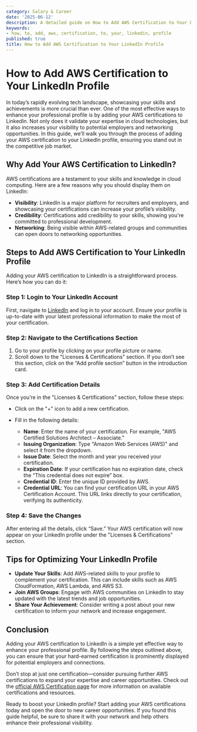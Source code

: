 ```yaml
---
category: Salary & Career
date: '2025-06-12'
description: A detailed guide on How to Add AWS Certification to Your LinkedIn Profile
keywords:
- how, to, add, aws, certification, to, your, linkedin, profile
published: true
title: How to Add AWS Certification to Your LinkedIn Profile
---
```


# How to Add AWS Certification to Your LinkedIn Profile

In today’s rapidly evolving tech landscape, showcasing your skills and achievements is more crucial than ever. One of the most effective ways to enhance your professional profile is by adding your AWS certifications to LinkedIn. Not only does it validate your expertise in cloud technologies, but it also increases your visibility to potential employers and networking opportunities. In this guide, we’ll walk you through the process of adding your AWS certification to your LinkedIn profile, ensuring you stand out in the competitive job market.

## Why Add Your AWS Certification to LinkedIn?

AWS certifications are a testament to your skills and knowledge in cloud computing. Here are a few reasons why you should display them on LinkedIn:

- **Visibility**: LinkedIn is a major platform for recruiters and employers, and showcasing your certifications can increase your profile’s visibility.
- **Credibility**: Certifications add credibility to your skills, showing you're committed to professional development.
- **Networking**: Being visible within AWS-related groups and communities can open doors to networking opportunities.

## Steps to Add AWS Certification to Your LinkedIn Profile

Adding your AWS certification to LinkedIn is a straightforward process. Here’s how you can do it:

### Step 1: Login to Your LinkedIn Account

First, navigate to [LinkedIn](https://www.linkedin.com) and log in to your account. Ensure your profile is up-to-date with your latest professional information to make the most of your certification.

### Step 2: Navigate to the Certifications Section

1. Go to your profile by clicking on your profile picture or name.
2. Scroll down to the "Licenses & Certifications" section. If you don’t see this section, click on the “Add profile section” button in the introduction card.

### Step 3: Add Certification Details

Once you’re in the "Licenses & Certifications" section, follow these steps:

- Click on the "+" icon to add a new certification.
- Fill in the following details:

  - **Name**: Enter the name of your certification. For example, "AWS Certified Solutions Architect – Associate."
  - **Issuing Organization**: Type "Amazon Web Services (AWS)" and select it from the dropdown.
  - **Issue Date**: Select the month and year you received your certification.
  - **Expiration Date**: If your certification has no expiration date, check the “This credential does not expire” box.
  - **Credential ID**: Enter the unique ID provided by AWS.
  - **Credential URL**: You can find your certification URL in your AWS Certification Account. This URL links directly to your certification, verifying its authenticity.

### Step 4: Save the Changes

After entering all the details, click “Save.” Your AWS certification will now appear on your LinkedIn profile under the "Licenses & Certifications" section.

## Tips for Optimizing Your LinkedIn Profile

- **Update Your Skills**: Add AWS-related skills to your profile to complement your certification. This can include skills such as AWS CloudFormation, AWS Lambda, and AWS S3.
- **Join AWS Groups**: Engage with AWS communities on LinkedIn to stay updated with the latest trends and job opportunities.
- **Share Your Achievement**: Consider writing a post about your new certification to inform your network and increase engagement.

## Conclusion

Adding your AWS certification to LinkedIn is a simple yet effective way to enhance your professional profile. By following the steps outlined above, you can ensure that your hard-earned certification is prominently displayed for potential employers and connections. 

Don’t stop at just one certification—consider pursuing further AWS certifications to expand your expertise and career opportunities. Check out the [official AWS Certification page](https://aws.amazon.com/certification/) for more information on available certifications and resources.

Ready to boost your LinkedIn profile? Start adding your AWS certifications today and open the door to new career opportunities. If you found this guide helpful, be sure to share it with your network and help others enhance their professional visibility.